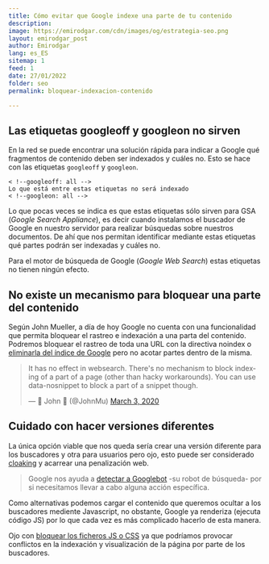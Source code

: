 ```yaml
---
title: Cómo evitar que Google indexe una parte de tu contenido
description: 
image: https://emirodgar.com/cdn/images/og/estrategia-seo.png
layout: emirodgar_post
author: Emirodgar
lang: es_ES
sitemap: 1
feed: 1
date: 27/01/2022
folder: seo
permalink: bloquear-indexacion-contenido

--- 
```


## Las etiquetas googleoff y googleon no sirven

En la red se puede encontrar una solución rápida para indicar a Google qué fragmentos de contenido deben ser indexados y cuáles no. Esto se hace con las etiquetas `googleoff` y `googleon`.

    < !--googleoff: all -->  
    Lo que está entre estas etiquetas no será indexado  
    < !--googleon: all -->

Lo que pocas veces se indica es que estas etiquetas sólo sirven para GSA (*Google Search Appliance*), es decir cuando instalamos el buscador de Google en nuestro servidor para realizar búsquedas sobre nuestros documentos. De ahí que nos permitan identificar mediante estas etiquetas qué partes podrán ser indexadas y cuáles no.

Para el motor de búsqueda de Google (*Google Web Search*) estas etiquetas no tienen ningún efecto.

## No existe un mecanismo para bloquear una parte del contenido

Según John Mueller, a día de hoy Google no cuenta con una funcionalidad que permita bloquear el rastreo e indexación a una parta del contenido. Podremos bloquear el rastreo de toda una URL con la directiva noindex o [eliminarla del índice de Google](https://emirodgar.com/eliminar-url-google) pero no acotar partes dentro de la misma.

<blockquote class="twitter-tweet"><p lang="en" dir="ltr">It has no effect in websearch. There&#39;s no mechanism to block indexing of a part of a page (other than hacky workarounds). You can use data-nosnippet to block a part of a snippet though.</p>&mdash; 🧀 John 🧀 (@JohnMu) <a href="https://twitter.com/JohnMu/status/1234952552141271046?ref_src=twsrc%5Etfw">March 3, 2020</a></blockquote> <script async src="https://platform.twitter.com/widgets.js" charset="utf-8"></script>

## Cuidado con hacer versiones diferentes

La única opción viable que nos queda sería crear una versión diferente para los buscadores y otra para usuarios pero ojo, esto puede ser considerado [cloaking](https://developers.google.com/search/docs/advanced/guidelines/cloaking?hl=es) y acarrear una penalización web.

> Google nos ayuda a [detectar a Googlebot](https://emirodgar.com/detectar-googlebot) -su robot de búsqueda- por si necesitamos llevar a cabo alguna acción específica.

Como alternativas podemos cargar el contenido que queremos ocultar a los buscadores mediente Javascript, no obstante, Google ya renderiza (ejecuta código JS) por lo que cada vez es más complicado hacerlo de esta manera.

Ojo con [bloquear los ficheros JS o CSS](https://emirodgar.com/bloquear-indexacion-js-css) ya que podríamos provocar conflictos en la indexación y visualización de la página por parte de los buscadores.
<!--stackedit_data:
eyJoaXN0b3J5IjpbLTE2MTkwNTcxMTUsMjA0MDY5Nzc4OSwtMT
A3ODY0NTYxMywyMDIzNDY0NzQ1LDQ2Mjg4MzUyOV19
-->